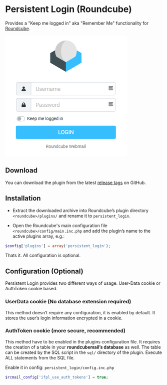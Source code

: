 # Persistent Login (Roundcube)
Provides a "Keep me logged in" aka "Remember Me" functionality for [Roundcube][roundcube].

![Login with Larry Skin](docs/login_elastic.png)

## Download
You can download the plugin from the latest [release tags][github-release] on GitHub.

## Installation
- Extract the downloaded archive into Roundcube’s plugin directory
  `<roundcube>/plugins/` and rename it to `persistent_login`.

- Open the Roundcube's main configuration file `<roundcube>/config/main.inc.php`
  and add the plugin’s name to the active plugins array, e.g.:

```php
$config['plugins'] = array('persistent_login');
```

Thats it. All configuration is optional.

## Configuration (Optional)
Persistent Login provides two different ways of usage.
User-Data cookie or AuthToken cookie based.

### UserData cookie (No database extension required)
This method doesn’t require any configuration, it is enabled by default.
It stores the user’s login information encrypted in a cookie.

### AuthToken cookie (more secure, recommended)
This method have to be enabled in the plugins configuration file.
It requires the creation of a table in your __roundcubemail’s database__ as well.
The table can be created by the SQL script in the `sql/` directory of the plugin.
Execute ALL statements from the SQL file.

Enable it in config: `persistent_login/config.inc.php`
```php
$rcmail_config['ifpl_use_auth_tokens'] = true;
```

[roundcube]: http://roundcube.net/
[github-release]: https://github.com/mfreiholz/persistent_login/releases